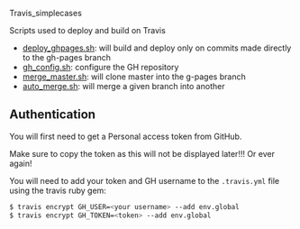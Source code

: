 Travis_simplecases


Scripts used to deploy and build on Travis

- [deploy_ghpages.sh](./scripts/deploy_ghpages.sh): will build and deploy only on commits made  directly to the gh-pages branch
- [gh_config.sh](./scripts/gh_config.sh): configure the GH repository
- [merge_master.sh](./scripts/merge_master.sh): will clone master into the g-pages branch
- [auto_merge.sh](./scripts/auto_merge.sh): will merge a given branch into another



## Authentication
You will first need to get a Personal access token from GitHub.

Make sure to copy the token as this will not be displayed later!!! Or ever again!

You will need to add your token and GH username to the `.travis.yml` file using the travis ruby gem:
```bash
$ travis encrypt GH_USER=<your username> --add env.global
$ travis encrypt GH_TOKEN=<token> --add env.global
```
